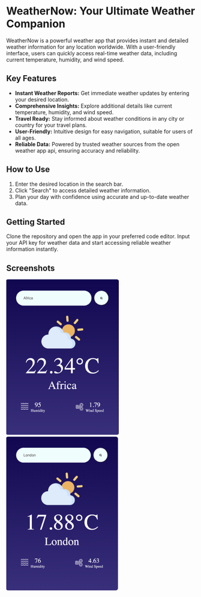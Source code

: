 # WeatherNow: Your Ultimate Weather Companion

WeatherNow is a powerful weather app that provides instant and detailed weather information for any location worldwide. With a user-friendly interface, users can quickly access real-time weather data, including current temperature, humidity, and wind speed. 

## Key Features

- **Instant Weather Reports:** Get immediate weather updates by entering your desired location.
- **Comprehensive Insights:** Explore additional details like current temperature, humidity, and wind speed. 
- **Travel Ready:** Stay informed about weather conditions in any city or country for your travel plans.
- **User-Friendly:** Intuitive design for easy navigation, suitable for users of all ages.
- **Reliable Data:** Powered by trusted weather sources from the open weather app api, ensuring accuracy and reliability.

## How to Use

1. Enter the desired location in the search bar.
2. Click "Search" to access detailed weather information.
3. Plan your day with confidence using accurate and up-to-date weather data.

## Getting Started

Clone the repository and open the app in your preferred code editor. Input your API key for weather data and start accessing reliable weather information instantly.

## Screenshots
  <img src="./src/components/Assets/Screenshot.png" alt="WeatherNow" width="300" style="margin-right: 20px;"/>
  <img src="./src/components/Assets/Screenshot 2.png" alt="WeatherNow" width="300"/>
